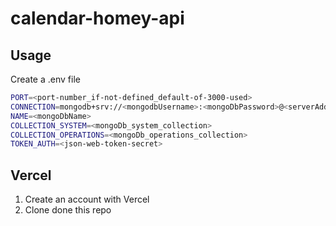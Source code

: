 # calendar-homey-api

## Usage

Create a .env file
```bash
PORT=<port-number_if-not-defined_default-of-3000-used>
CONNECTION=mongodb+srv://<mongodbUsername>:<mongoDbPassword>@<serverAddress>?retryWrites=true&w=majority
NAME=<mongoDbName>
COLLECTION_SYSTEM=<mongoDb_system_collection>
COLLECTION_OPERATIONS=<mongoDb_operations_collection>
TOKEN_AUTH=<json-web-token-secret>
```

## Vercel

1. Create an account with Vercel
1. Clone done this repo
